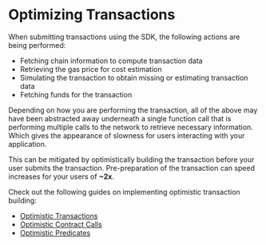 # Optimizing Transactions

When submitting transactions using the SDK, the following actions are being performed:

- Fetching chain information to compute transaction data
- Retrieving the gas price for cost estimation
- Simulating the transaction to obtain missing or estimating transaction data
- Fetching funds for the transaction

Depending on how you are performing the transaction, all of the above may have been abstracted away underneath a single function call that is performing multiple calls to the network to retrieve necessary information. Which gives the appearance of slowness for users interacting with your application.

This can be mitigated by optimistically building the transaction before your user submits the transaction. Pre-preparation of the transaction can speed increases for your users of **~2x**.

Check out the following guides on implementing optimistic transaction building:

- [Optimistic Transactions](./optimistic-transactions)
- [Optimistic Contract Calls](./optimistic-contract-calls)
- [Optimistic Predicates](./optimistic-predicates)
